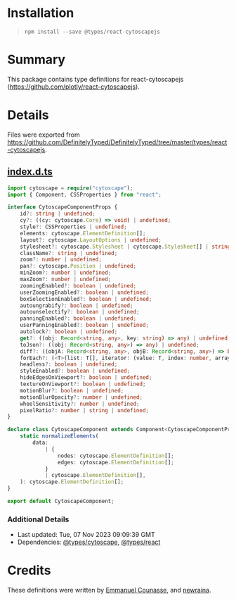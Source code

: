 # Installation
> `npm install --save @types/react-cytoscapejs`

# Summary
This package contains type definitions for react-cytoscapejs (https://github.com/plotly/react-cytoscapejs).

# Details
Files were exported from https://github.com/DefinitelyTyped/DefinitelyTyped/tree/master/types/react-cytoscapejs.
## [index.d.ts](https://github.com/DefinitelyTyped/DefinitelyTyped/tree/master/types/react-cytoscapejs/index.d.ts)
````ts
import cytoscape = require("cytoscape");
import { Component, CSSProperties } from "react";

interface CytoscapeComponentProps {
    id?: string | undefined;
    cy?: ((cy: cytoscape.Core) => void) | undefined;
    style?: CSSProperties | undefined;
    elements: cytoscape.ElementDefinition[];
    layout?: cytoscape.LayoutOptions | undefined;
    stylesheet?: cytoscape.Stylesheet | cytoscape.Stylesheet[] | string | undefined;
    className?: string | undefined;
    zoom?: number | undefined;
    pan?: cytoscape.Position | undefined;
    minZoom?: number | undefined;
    maxZoom?: number | undefined;
    zoomingEnabled?: boolean | undefined;
    userZoomingEnabled?: boolean | undefined;
    boxSelectionEnabled?: boolean | undefined;
    autoungrabify?: boolean | undefined;
    autounselectify?: boolean | undefined;
    panningEnabled?: boolean | undefined;
    userPanningEnabled?: boolean | undefined;
    autolock?: boolean | undefined;
    get?: ((obj: Record<string, any>, key: string) => any) | undefined;
    toJson?: ((obj: Record<string, any>) => any) | undefined;
    diff?: ((objA: Record<string, any>, objB: Record<string, any>) => boolean) | undefined;
    forEach?: (<T>(list: T[], iterator: (value: T, index: number, array: T[]) => void) => void) | undefined;
    headless?: boolean | undefined;
    styleEnabled?: boolean | undefined;
    hideEdgesOnViewport?: boolean | undefined;
    textureOnViewport?: boolean | undefined;
    motionBlur?: boolean | undefined;
    motionBlurOpacity?: number | undefined;
    wheelSensitivity?: number | undefined;
    pixelRatio?: number | string | undefined;
}

declare class CytoscapeComponent extends Component<CytoscapeComponentProps> {
    static normalizeElements(
        data:
            | {
                nodes: cytoscape.ElementDefinition[];
                edges: cytoscape.ElementDefinition[];
            }
            | cytoscape.ElementDefinition[],
    ): cytoscape.ElementDefinition[];
}

export default CytoscapeComponent;

````

### Additional Details
 * Last updated: Tue, 07 Nov 2023 09:09:39 GMT
 * Dependencies: [@types/cytoscape](https://npmjs.com/package/@types/cytoscape), [@types/react](https://npmjs.com/package/@types/react)

# Credits
These definitions were written by [ Emmanuel Counasse](https://github.com/manuc66), and [newraina](https://github.com/newraina).

